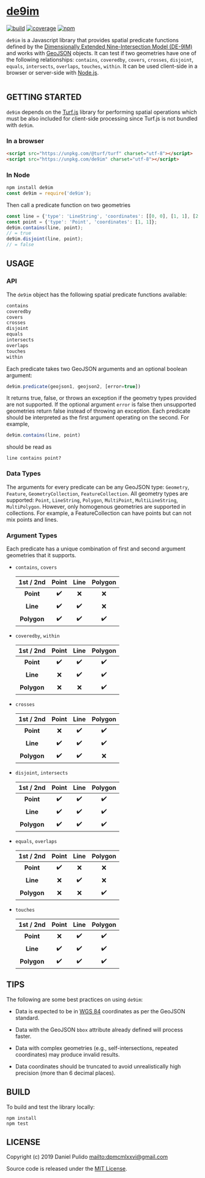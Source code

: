 # [de9im][de9im-site]

[![build](https://travis-ci.org/dpmcmlxxvi/de9im.svg?branch=master)](https://travis-ci.org/dpmcmlxxvi/de9im)
[![coverage](https://img.shields.io/coveralls/dpmcmlxxvi/de9im.svg)](https://coveralls.io/r/dpmcmlxxvi/de9im?branch=master)
[![npm](https://badge.fury.io/js/de9im.svg)](https://badge.fury.io/js/de9im)

`de9im` is a Javascript library that provides spatial predicate
functions defined by the [Dimensionally Extended Nine-Intersection Model
(DE-9IM)][de9im-wiki] and works with [GeoJSON][geojson-site] objects. It can
test if two geometries have one of the following relationships: `contains`,
`coveredby`, `covers`, `crosses`, `disjoint`, `equals`,  `intersects`,
`overlaps`, `touches`, `within`. It can be used client-side in a browser or
server-side with [Node.js][node-site].

<p align="center">
  <a href="https://en.wikipedia.org/wiki/DE-9IM#/media/File:TopologicSpatialRelarions2.png">
    <img alt="" src="https://upload.wikimedia.org/wikipedia/commons/thumb/5/55/TopologicSpatialRelarions2.png/400px-TopologicSpatialRelarions2.png">
  </a>
</p>

## GETTING STARTED

`de9im` depends on the [Turf.js][turf-site] library for performing spatial
operations which must be also included for client-side processing since Turf.js
is not bundled with `de9im`.

### In a browser

```html
<script src="https://unpkg.com/@turf/turf" charset="utf-8"></script>
<script src="https://unpkg.com/de9im" charset="utf-8"></script>
```

### In Node

```javascript
npm install de9im
const de9im = require('de9im');
```

Then call a predicate function on two geometries

```javascript
const line = {'type': 'LineString', 'coordinates': [[0, 0], [1, 1], [2, 2]]};
const point = {'type': 'Point', 'coordinates': [1, 1]};
de9im.contains(line, point);
// = true
de9im.disjoint(line, point);
// = false
```

## USAGE

### API

The `de9im` object has the following spatial predicate functions available:

```javascript
contains
coveredby
covers
crosses
disjoint
equals
intersects
overlaps
touches
within
```

Each predicate takes two GeoJSON arguments and an optional boolean argument:

```javascript
de9im.predicate(geojson1, geojson2, [error=true])
```

It returns true, false, or throws an exception if the geometry types provided
are not supported. If the optional argument `error` is false then unsupported
geometries return false instead of throwing an exception. Each predicate should
be interpreted as the first argument operating on the second. For example,

```javascript
de9im.contains(line, point)
```
should be read as

```shell
line contains point?
```

### Data Types

The arguments for every predicate can be any GeoJSON type: `Geometry`,
`Feature`, `GeometryCollection`, `FeatureCollection`. All geometry types are
supported: `Point`, `LineString`, `Polygon`, `MultiPoint`, `MultiLineString`,
`MultiPolygon`. However, only homogenous geometries are supported in
collections. For example, a FeatureCollection can have points but can not mix
points and lines.

### Argument Types

Each predicate has a unique combination of first and second argument geometries
that it supports.

- `contains`, `covers`

  | 1st / 2nd    | Point              | Line               | Polygon            |
  |:------------:|:------------------:|:------------------:|:------------------:|
  | **Point**    | :heavy_check_mark: | :x:                | :x:                |
  | **Line**     | :heavy_check_mark: | :heavy_check_mark: | :x:                |
  | **Polygon**  | :heavy_check_mark: | :heavy_check_mark: | :heavy_check_mark: |

- `coveredby`, `within`

  | 1st / 2nd    | Point              | Line               | Polygon            |
  |:------------:|:------------------:|:------------------:|:------------------:|
  | **Point**    | :heavy_check_mark: | :heavy_check_mark: | :heavy_check_mark: |
  | **Line**     | :x:                | :heavy_check_mark: | :heavy_check_mark: |
  | **Polygon**  | :x:                | :x:                | :heavy_check_mark: |

- `crosses`

  | 1st / 2nd    | Point              | Line               | Polygon            |
  |:------------:|:------------------:|:------------------:|:------------------:|
  | **Point**    | :x:                | :heavy_check_mark: | :heavy_check_mark: |
  | **Line**     | :heavy_check_mark: | :heavy_check_mark: | :heavy_check_mark: |
  | **Polygon**  | :heavy_check_mark: | :heavy_check_mark: | :x:                |

- `disjoint`, `intersects`

  | 1st / 2nd    | Point              | Line               | Polygon            |
  |:------------:|:------------------:|:------------------:|:------------------:|
  | **Point**    | :heavy_check_mark: | :heavy_check_mark: | :heavy_check_mark: |
  | **Line**     | :heavy_check_mark: | :heavy_check_mark: | :heavy_check_mark: |
  | **Polygon**  | :heavy_check_mark: | :heavy_check_mark: | :heavy_check_mark: |

- `equals`, `overlaps`

  | 1st / 2nd    | Point              | Line               | Polygon            |
  |:------------:|:------------------:|:------------------:|:------------------:|
  | **Point**    | :heavy_check_mark: | :x:                | :x:                |
  | **Line**     | :x:                | :heavy_check_mark: | :x:                |
  | **Polygon**  | :x:                | :x:                | :heavy_check_mark: |

- `touches`

  | 1st / 2nd    | Point              | Line               | Polygon            |
  |:------------:|:------------------:|:------------------:|:------------------:|
  | **Point**    | :x:                | :heavy_check_mark: | :heavy_check_mark: |
  | **Line**     | :heavy_check_mark: | :heavy_check_mark: | :heavy_check_mark: |
  | **Polygon**  | :heavy_check_mark: | :heavy_check_mark: | :heavy_check_mark: |

## TIPS

The following are some best practices on using `de9im`:

- Data is expected to be in [WGS 84][wgs84-wiki] coordinates as per the
  GeoJSON standard.

- Data with the GeoJSON `bbox` attribute already defined will process faster.

- Data with complex geometries (e.g., self-intersections, repeated
  coordinates) may produce invalid results.

- Data coordinates should be truncated to avoid unrealistically high precision
  (more than 6 decimal places).

## BUILD

To build and test the library locally:

```shell
npm install
npm test
```

## LICENSE

Copyright (c) 2019 Daniel Pulido <mailto:dpmcmlxxvi@gmail.com>

Source code is released under the [MIT License](http://opensource.org/licenses/MIT).

[de9im-site]: https://github.com/dpmcmlxxvi/de9im
[de9im-wiki]: https://en.wikipedia.org/wiki/DE-9IM
[geojson-site]: http://geojson.org/
[node-site]: http://nodejs.org/
[turf-site]: https://turfjs.org
[wgs84-wiki]: https://en.wikipedia.org/wiki/World_Geodetic_System
